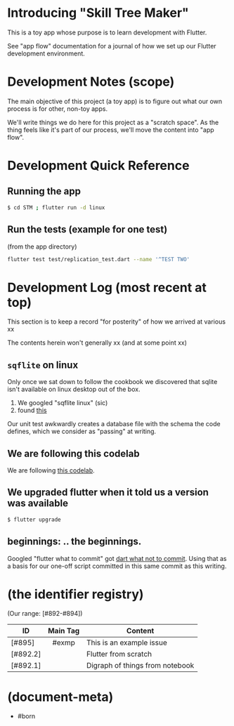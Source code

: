 # Introducing "Skill Tree Maker"

This is a toy app whose purpose is to learn development with Flutter.

See "app flow" documentation for a journal of how we set up
our Flutter development environment.



# Development Notes (scope)

The main objective of this project (a toy app) is to figure out what our
own process is for other, non-toy apps.

We'll write things we do here for this project as a "scratch space".
As the thing feels like it's part of our process, we'll move the content
into "app flow".



# Development Quick Reference

## Running the app

```bash
$ cd STM ; flutter run -d linux
```


## Run the tests (example for one test)

(from the app directory)

```bash
flutter test test/replication_test.dart --name '^TEST TWO'
```


# Development Log (most recent at top)

This section is to keep a record "for posterity" of how we arrived at various
xx

The contents herein won't generally  xx (and at some point xx)


## `sqflite` on linux

Only once we sat down to follow the cookbook we discovered that sqlite
isn't available on linux desktop out of the box.

1. We googled "sqflite linux" (sic)
1. found [this][gh1]

Our unit test awkwardly creates a database file with the schema the code
defines, which we consider as "passing" at writing.



## We are following this codelab

We are following [this codelab][cl1].



## We upgraded flutter when it told us a version was available

```bash
$ flutter upgrade
```


## beginnings: .. the beginnings.

Googled "flutter what to commit" got [dart what not to commit][g01].
Using that as a basis for our one-off script committed in this same
commit as this writing.



# (the identifier registry)

(Our range: [#892-#894])

| ID      | Main Tag | Content  |
|---------|:-----:|----|
|[#895]   | #exmp | This is an example issue
|[#892.2] |       | Flutter from scratch
|[#892.1] |       | Digraph of things from notebook



[gh1]: https://github.com/tekartik/sqflite/blob/master/sqflite_common_ffi/doc/using_ffi_instead_of_sqflite.md#initialization
[g01]: https://dart.dev/guides/libraries/private-files
[cl1]: https://codelabs.developers.google.com/codelabs/flutter-codelab-first



# (document-meta)

- #born
